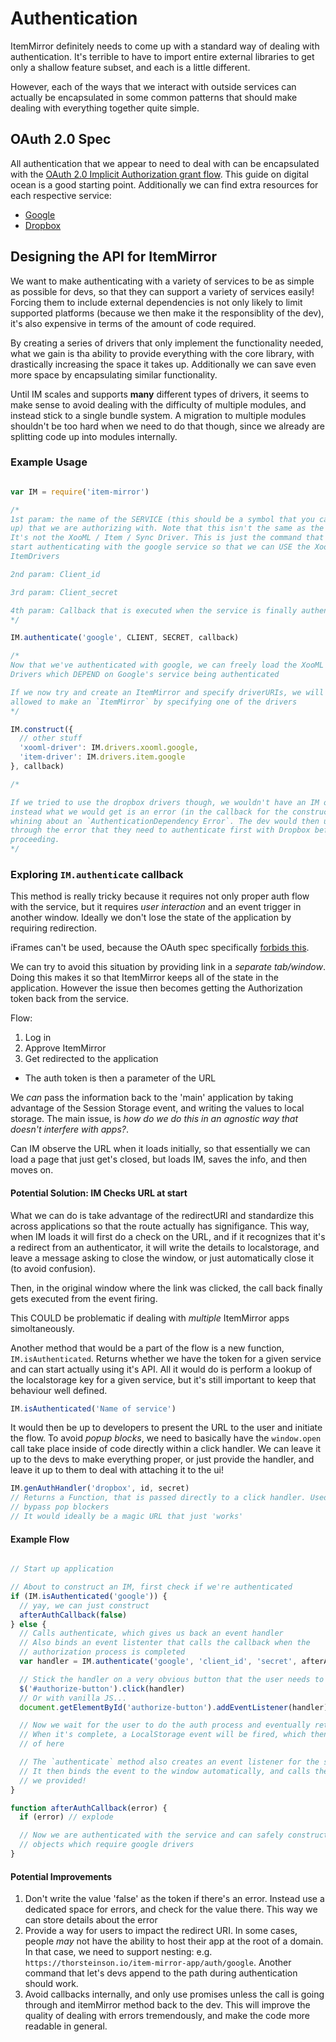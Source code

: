 # Authentication

ItemMirror definitely needs to come up with a standard way of dealing with
authentication. It's terrible to have to import entire external libraries to get
only a shallow feature subset, and each is a little different.

However, each of the ways that we interact with outside services can actually be
encapsulated in some common patterns that should make dealing with everything
together quite simple.

## OAuth 2.0 Spec

All authentication that we appear to need to deal with can be encapsulated with
the [OAuth 2.0 Implicit Authorization grant flow](https://www.digitalocean.com/community/tutorials/an-introduction-to-oauth-2#grant-type-implicit).
This guide on digital ocean is a good starting point. Additionally we can find
extra resources for each respective service:

- [Google](https://developers.google.com/identity/protocols/OAuth2UserAgent)
- [Dropbox](https://developers.google.com/identity/protocols/OAuth2UserAgent)

## Designing the API for ItemMirror

We want to make authenticating with a variety of services to be as simple as
possible for devs, so that they can support a variety of services easily!
Forcing them to include external dependencies is not only likely to limit
supported platforms (because we then make it the responsiblity of the dev), it's
also expensive in terms of the amount of code required.

By creating a series of drivers that only implement the functionality needed,
what we gain is tha ability to provide everything with the core library, with
drastically increasing the space it takes up. Additionally we can save even more
space by encapsulating similar functionality.

Until IM scales and supports __many__ different types of drivers, it seems to
make sense to avoid dealing with the difficulty of multiple modules, and instead
stick to a single bundle system. A migration to multiple modules shouldn't be
too hard when we need to do that though, since we already are splitting code up
into modules internally.

### Example Usage

```js

var IM = require('item-mirror')

/*
1st param: the name of the SERVICE (this should be a symbol that you can look
up) that we are authorizing with. Note that this isn't the same as the driver.
It's not the XooML / Item / Sync Driver. This is just the command that we use to
start authenticating with the google service so that we can USE the XooML /
ItemDrivers

2nd param: Client_id

3rd param: Client_secret

4th param: Callback that is executed when the service is finally authenticated
*/

IM.authenticate('google', CLIENT, SECRET, callback)

/*
Now that we've authenticated with google, we can freely load the XooML and Item
Drivers which DEPEND on Google's service being authenticated

If we now try and create an ItemMirror and specify driverURIs, we will be
allowed to make an `ItemMirror` by specifying one of the drivers
*/

IM.construct({
  // other stuff
  'xooml-driver': IM.drivers.xooml.google,
  'item-driver': IM.drivers.item.google
}, callback)

/*

If we tried to use the dropbox drivers though, we wouldn't have an IM object,
instead what we would get is an error (in the callback for the constructor),
whining about an `AuthenticationDependency Error`. The dev would then understand
through the error that they need to authenticate first with Dropbox before
proceeding.
*/

```

### Exploring `IM.authenticate` callback

This method is really tricky because it requires not only proper auth flow with
the service, but it requires _user interaction_ and an event trigger in another
window. Ideally we don't lose the state of the application by requiring
redirection. 

iFrames can't be used, because the OAuth spec specifically [forbids this](http://tools.ietf.org/html/draft-ietf-oauth-v2-23#section-10.13).

We can try to avoid this situation by providing link in a _separate tab/window_.
Doing this makes it so that ItemMirror keeps all of the state in the
application. However the issue then becomes getting the Authorization token back
from the service.

Flow:

1. Log in
2. Approve ItemMirror
3. Get redirected to the application
  - The auth token is then a parameter of the URL

We _can_ pass the information back to the 'main' application by taking advantage of
the Session Storage event, and writing the values to local storage. The main
issue, is *how do we do this in an agnostic way that doesn't interfere with
apps?*. 

Can IM observe the URL when it loads initially, so that essentially we can load
a page that just get's closed, but loads IM, saves the info, and then moves on.

#### Potential Solution: IM Checks URL at start

What we can do is take advantage of the redirectURI and standardize this across
applications so that the route actually has signifigance. This way, when IM
loads it will first do a check on the URL, and if it recognizes that it's a
redirect from an authenticator, it will write the details to localstorage, and
leave a message asking to close the window, or just automatically close it (to
avoid confusion).

Then, in the original window where the link was clicked, the call back finally
gets executed from the event firing.

This COULD be problematic if dealing with _multiple_ ItemMirror apps
simoltaneously.

Another method that would be a part of the flow is a new function,
`IM.isAuthenticated`. Returns whether we have the token for a given service and
can start actually using it's API. All it would do is perform a lookup of the
localstorage key for a given service, but it's still important to keep that
behaviour well defined.

```js
IM.isAuthenticated('Name of service')
```

It would then be up to developers to present the URL to the user and initiate
the flow. To avoid _popup blocks_, we need to basically have the `window.open`
call take place inside of code directly within a click handler. We can leave it
up to the devs to make everything proper, or just provide the handler, and leave
it up to them to deal with attaching it to the ui!

```js
IM.genAuthHandler('dropbox', id, secret)
// Returns a Function, that is passed directly to a click handler. Used to
// bypass pop blockers
// It would ideally be a magic URL that just 'works'
```

#### Example Flow

```js

// Start up application

// About to construct an IM, first check if we're authenticated
if (IM.isAuthenticated('google')) {
  // yay, we can just construct
  afterAuthCallback(false)
} else {
  // Calls authenticate, which gives us back an event handler
  // Also binds an event listenter that calls the callback when the
  // authorization process is completed
  var handler = IM.authenticate('google', 'client_id', 'secret', afterAuthCallback)

  // Stick the handler on a very obvious button that the user needs to click on
  $('#authorize-button').click(handler)
  // Or with vanilla JS...
  document.getElementById('authorize-button').addEventListener(handler)

  // Now we wait for the user to do the auth process and eventually return
  // When it's complete, a LocalStorage event will be fired, which then gets us
  // of here

  // The `authenticate` method also creates an event listener for the specific service
  // It then binds the event to the window automatically, and calls the callback
  // we provided!
}

function afterAuthCallback(error) {
  if (error) // explode

  // Now we are authenticated with the service and can safely construct IM
  // objects which require google drivers
}

```

#### Potential Improvements

1. Don't write the value 'false' as the token if there's an error. Instead use a
   dedicated space for errors, and check for the value there. This way we can
   store details about the error
2. Provide a way for users to impact the redirect URI. In some cases, people
   _may_ not have the ability to host their app at the root of a domain. In that
   case, we need to support nesting: e.g.
   `https://thorsteinson.io/item-mirror-app/auth/google`. Another command that
   let's devs append to the path during authentication should work.
3. Avoid callbacks internally, and only use promises unless the call is going
   through and itemMirror method back to the dev. This will improve the quality
   of dealing with errors tremendously, and make the code more readable in
   general.
